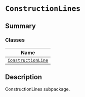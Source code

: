 

# `ConstructionLines`

<a id="summary"></a>

## Summary

### Classes

| Name |
| -------------------------------------------------------------------------------------------------------------------------------------------- |
| [`ConstructionLine`](ConstructionLine.md#ansys.mechanical.stubs.v242.Ansys.ACT.Automation.Mechanical.ConstructionLines.ConstructionLine) |

<a id="description"></a>

## Description

ConstructionLines subpackage.

<!-- !! processed by numpydoc !! -->

